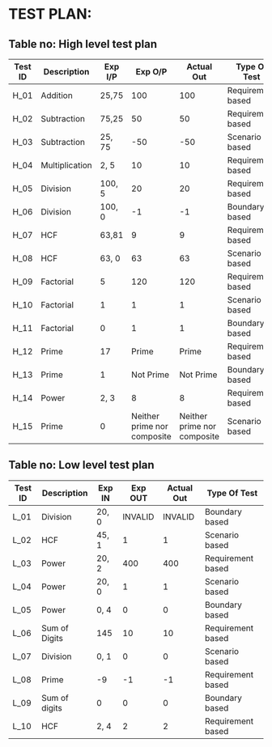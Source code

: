 # TEST PLAN:

## Table no: High level test plan

| **Test ID** | **Description**                                              | **Exp I/P** | **Exp O/P** | **Actual Out** |**Type Of Test**  |    
|-------------|--------------------------------------------------------------|------------|-------------|----------------|------------------|
|  H_01       |Addition|  25,75| 100 | 100 |Requirement based |
|  H_02       |Subtraction|  75,25| 50 | 50 |Requirement based |
|  H_03       |Subtraction|  25, 75| -50 | -50 |Scenario based  |
|  H_04       |Multiplication|  2, 5| 10 | 10 |Requirement based |
|  H_05       |Division|  100, 5| 20 | 20 |Requirement based |
|  H_06       |Division|  100, 0| -1 | -1 |Boundary based |
|  H_07       |HCF| 63,81| 9 | 9 |Requirement based |
|  H_08       |HCF| 63, 0| 63 | 63 |Scenario based |
|  H_09       |Factorial|  5 | 120 | 120 |Requirement based |
|  H_10       |Factorial|  1 | 1 | 1 |Scenario based |
|  H_11       |Factorial|  0 | 1 | 1 |Boundary based |
|  H_12       |Prime|  17 | Prime | Prime |Requirement based |
|  H_13       |Prime|  1 | Not Prime | Not Prime |Boundary based |
|  H_14       |Power|  2, 3 | 8 | 8 |Requirement based |
|  H_15       |Prime|  0 | Neither prime nor composite | Neither prime nor composite |Scenario based |


## Table no: Low level test plan

| **Test ID** | **Description**                                              | **Exp IN** | **Exp OUT** | **Actual Out** |**Type Of Test**  |    
|-------------|--------------------------------------------------------------|------------|-------------|----------------|------------------|
|  L_01       | Division|  20, 0|INVALID|INVALID|Boundary based |
|  L_02       | HCF|  45, 1| 1|1|Scenario based |
|  L_03       | Power|  20, 2|400|400|Requirement based |
|  L_04       | Power|  20, 0|1|1|Scenario based |
|  L_05       | Power|  0, 4|0|0|Boundary based |
|  L_06       | Sum of Digits |  145|10|10|Requirement based |
|  L_07       | Division|  0, 1|0|0|Scenario based |
|  L_08       | Prime|  -9|-1|-1|Requirement based |
|  L_09       | Sum of digits|  0|0|0|Boundary based |
|  L_10       | HCF|  2, 4|2|2|Requirement based |
 